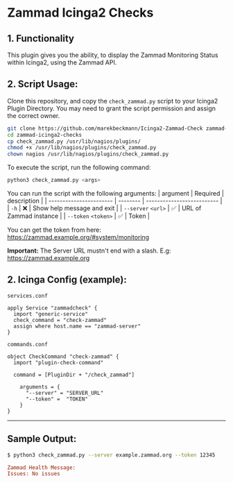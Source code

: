 # Zammad Icinga2 Checks

## 1. Functionality

This plugin gives you the ability, to display the Zammad Monitoring Status within Icinga2, using the Zammad API. 

## 2. Script Usage:

Clone this repository, and copy the `check_zammad.py` script to your Icinga2 Plugin Directory.
You may need to grant the script permission and assign the correct owner.

```bash
git clone https://github.com/marekbeckmann/Icinga2-Zammad-Check zammad-icinga2-checks
cd zammad-icinga2-checks
cp check_zammad.py /usr/lib/nagios/plugins/
chmod +x /usr/lib/nagios/plugins/check_zammad.py
chown nagios /usr/lib/nagios/plugins/check_zammad.py
```

To execute the script, run the following command: 
```bash
python3 check_zammad.py <args>
```

You can run the script with the following arguments: 
| argument                | Required | description                |
| ----------------------- | -------- | -------------------------- |
| `-h`                    | ❌        | Show help message and exit |
| `--server`   `<url>`    | ✅        | URL of Zammad instance     |
| `--token`     `<token>` | ✅        | Token                      |

You can get the token from here: https://zammad.example.org/#system/monitoring

**Important:** The Server URL mustn't end with a slash. E.g: https://zammad.example.org

## 2. Icinga Config (example):

`services.conf`
```
apply Service "zammadcheck" {
  import "generic-service"
  check_command = "check-zammad"
  assign where host.name == "zammad-server"
}
```

`commands.conf`
```
object CheckCommand "check-zammad" {
  import "plugin-check-command"

  command = [PluginDir + "/check_zammad"]

    arguments = {
      "--server" = "SERVER_URL"
      "--token" =  "TOKEN"
    }
}
```

---

## Sample Output: 
```bash
$ python3 check_zammad.py --server example.zammad.org --token 12345
```
```ini
Zammad Health Message:
Issues: No issues
```
